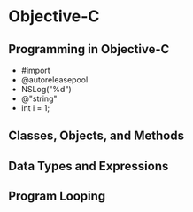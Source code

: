 # Objective-C

## Programming in Objective-C

- #import
- @autoreleasepool
- NSLog("%d")
- @"string"
- int i = 1;

## Classes, Objects, and Methods

## Data Types and Expressions

## Program Looping